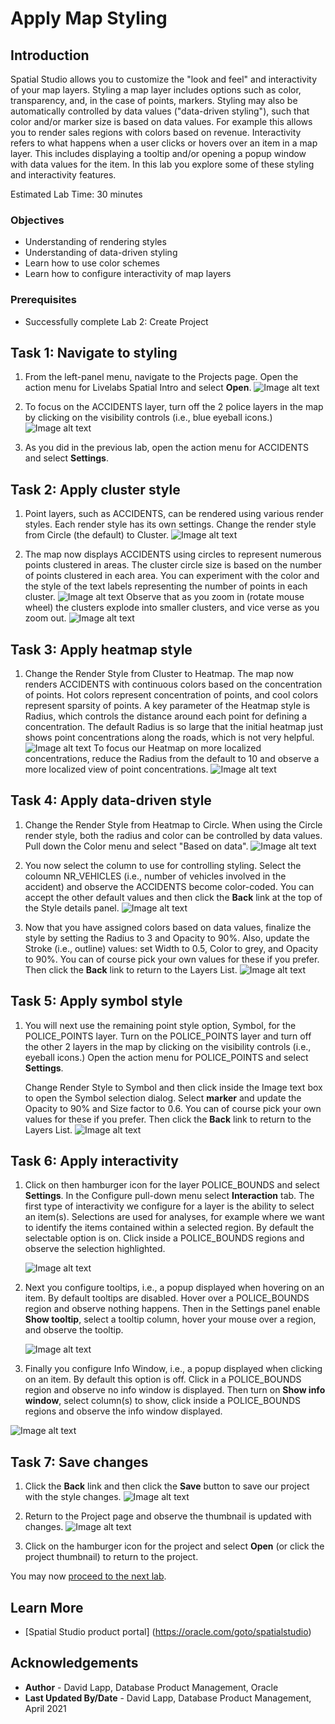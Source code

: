 # Apply Map Styling


## Introduction

Spatial Studio allows you to customize the "look and feel" and interactivity of your map layers. Styling a map layer includes options such as color, transparency, and, in the case of points, markers. Styling may also be automatically controlled by data values ("data-driven styling"), such that color and/or marker size is based on data values. For example this allows you to render sales regions with colors based on revenue. Interactivity refers to what happens when a user clicks or hovers over an item in a map layer. This includes displaying a tooltip and/or opening a popup window with data values for the item. In this lab you explore some of these styling and interactivity features.

Estimated Lab Time: 30 minutes

### Objectives

* Understanding of rendering styles
* Understanding of data-driven styling
* Learn how to use color schemes
* Learn how to configure interactivity of map layers

### Prerequisites

* Successfully complete Lab 2: Create Project


## Task 1: Navigate to styling

1. From the left-panel menu, navigate to the Projects page. Open the action menu for Livelabs Spatial Intro and select **Open**. 
![Image alt text](images/apply-styling-1.png)

2. To focus on the ACCIDENTS layer, turn off the 2 police layers in the map by clicking on the visibility controls (i.e., blue eyeball icons.) 
  ![Image alt text](images/apply-styling-4.png)

3. As you did in the previous lab, open the action menu for ACCIDENTS and select **Settings**.  

## Task 2: Apply cluster style  
   
1. Point layers, such as ACCIDENTS, can be rendered using various render styles. Each render style has its own settings.  Change the render style from Circle (the default) to Cluster.
  ![Image alt text](images/apply-styling-5.png)

2. The map now displays ACCIDENTS using circles to represent numerous points clustered in areas. The cluster circle size is based on the number of points clustered in each area. You can experiment with the color and the style of the text labels representing the number of points in each cluster.
  ![Image alt text](images/apply-styling-6.png)
   Observe that as you zoom in (rotate mouse wheel) the clusters explode into smaller clusters, and vice verse as you zoom out.
  ![Image alt text](images/apply-styling-7.png)

## Task 3: Apply heatmap style 

1. Change the Render Style from Cluster to Heatmap. The map now renders ACCIDENTS with continuous colors based on the concentration of points. Hot colors represent concentration of points, and cool colors represent sparsity of points. A key parameter of the Heatmap style is Radius, which controls the distance around each point for defining a concentration. The default Radius is so large that the initial heatmap just shows point concentrations along the roads, which is not very helpful.
  ![Image alt text](images/apply-styling-8.png)
  To focus our Heatmap on more localized concentrations, reduce the Radius from the default to 10 and observe a more localized view of point concentrations.
  ![Image alt text](images/apply-styling-9.png)

## Task 4: Apply data-driven style 

1. Change the Render Style from Heatmap to Circle. When using the Circle render style, both the radius and color can be controlled by data values. Pull down the Color menu and select "Based on data".
  ![Image alt text](images/apply-styling-10.png)

2. You now select the column to use for controlling styling. Select the coloumn NR_VEHICLES (i.e., number of vehicles involved in the accident) and observe the ACCIDENTS become color-coded. You can accept the other default values and then click the **Back** link at the top of the Style details panel.
![Image alt text](images/apply-styling-11.png)

3. Now that you have assigned colors based on data values, finalize the style by setting the Radius to 3 and Opacity to 90%. Also, update the Stroke (i.e., outline) values: set Width to 0.5, Color to grey, and Opacity to 90%. You can of course pick your own values for these if you prefer. Then click the **Back** link to return to the Layers List.
![Image alt text](images/apply-styling-12.png)

## Task 5: Apply symbol style 

1. You will next use the remaining point style option, Symbol, for the POLICE\_POINTS layer. Turn on the POLICE\_POINTS layer and turn off the other 2 layers in the map by clicking on the visibility controls (i.e., eyeball icons.)  Open the action menu for POLICE\_POINTS and select **Settings**. 

    Change Render Style to Symbol and then click inside the Image text box to open the Symbol selection dialog. Select **marker** and update the Opacity to 90% and Size factor to 0.6. You can of course pick your own values for these if you prefer.  Then click the **Back** link to return to the Layers List.
 ![Image alt text](images/apply-styling-13.png)


## Task 6: Apply interactivity

1. Click on then hamburger icon for the layer POLICE\_BOUNDS and select **Settings**. In the Configure pull-down menu select **Interaction** tab.  The first type of interactivity we configure for a layer is the ability to select an item(s). Selections are used for analyses, for example where we want to identify the items contained within a selected region. By default the selectable option is on. Click inside a POLICE\_BOUNDS regions and observe the selection highlighted. 

   ![Image alt text](images/apply-interactions-1.png)

2. Next you configure tooltips, i.e., a popup displayed when hovering on an item. By default tooltips are disabled. Hover over a POLICE_BOUNDS region and observe nothing happens. Then in the Settings panel enable **Show tooltip**, select a tooltip column, hover your mouse over a region, and observe the tooltip.

   ![Image alt text](images/apply-interactions-2.png)

3. Finally you configure Info Window, i.e., a popup displayed when clicking on an item. By default this option is off. Click in a POLICE_BOUNDS region and observe no info window is displayed. Then turn on **Show info window**, select column(s) to show, click inside a POLICE\_BOUNDS regions and observe the info window displayed.

![Image alt text](images/apply-interactions-3.png)


## Task 7: Save changes

1. Click the **Back** link and then click the **Save** button to save our project with the style changes.
 ![Image alt text](images/apply-styling-14.png)

2. Return to the Project page and observe the thumbnail is updated with changes.
 ![Image alt text](images/apply-styling-15.png)

3. Click on the hamburger icon for the project and select **Open** (or click the project thumbnail) to return to the project.


You may now [proceed to the next lab](#next).


## Learn More
* [Spatial Studio product portal] (https://oracle.com/goto/spatialstudio)


## Acknowledgements
* **Author** - David Lapp, Database Product Management, Oracle
* **Last Updated By/Date** - David Lapp, Database Product Management, April 2021
